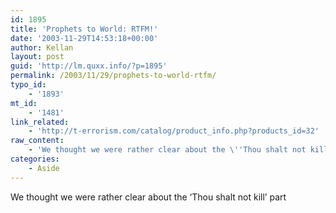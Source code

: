 ```yaml
---
id: 1895
title: 'Prophets to World: RTFM!'
date: '2003-11-29T14:53:18+00:00'
author: Kellan
layout: post
guid: 'http://lm.quxx.info/?p=1895'
permalink: /2003/11/29/prophets-to-world-rtfm/
typo_id:
    - '1893'
mt_id:
    - '1481'
link_related:
    - 'http://t-errorism.com/catalog/product_info.php?products_id=32'
raw_content:
    - 'We thought we were rather clear about the \''Thou shalt not kill\'' part'
categories:
    - Aside
---
```


We thought we were rather clear about the ‘Thou shalt not kill’ part